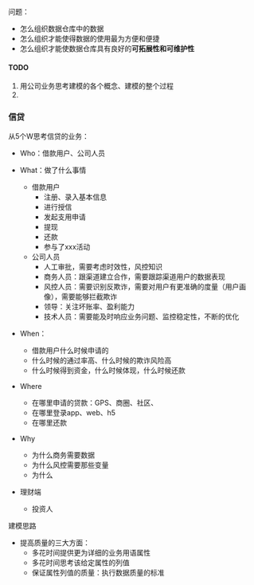 
问题：
- 怎么组织数据仓库中的数据
- 怎么组织才能使得数据的使用最为方便和便捷
- 怎么组织才能使数据仓库具有良好的**可拓展性和可维护性**


#### TODO
1. 用公司业务思考建模的各个概念、建模的整个过程
2. 

### 信贷
从5个W思考信贷的业务：
- Who：借款用户、公司人员
- What：做了什么事情
    - 借款用户
        - 注册、录入基本信息
        - 进行授信
        - 发起支用申请
        - 提现
        - 还款
        - 参与了xxx活动
    - 公司人员
        - 人工审批，需要考虑时效性，风控知识
        - 商务人员：跟渠道建立合作，需要跟踪渠道用户的数据表现
        - 风控人员：需要识别反欺诈，需要对用户有更准确的度量（用户画像），需要能够拦截欺诈
        - 领导：关注坏账率、盈利能力
        - 技术人员：需要能及时响应业务问题、监控稳定性，不断的优化
- When：
    - 借款用户什么时候申请的
    - 什么时候的通过率高、什么时候的欺诈风险高
    - 什么时候得到资金，什么时候体现，什么时候还款
- Where
    - 在哪里申请的贷款：GPS、商圈、社区、
    - 在哪里登录app、web、h5
    - 在哪里还款
- Why
    - 为什么商务需要数据
    - 为什么风控需要那些变量
    - 为什么
    
    
- 理财端
    - 投资人
    
    
建模思路
- 提高质量的三大方面：
    - 多花时间提供更为详细的业务用语属性
    - 多花时间思考该给定属性的列值
    - 保证属性列值的质量：执行数据质量的标准